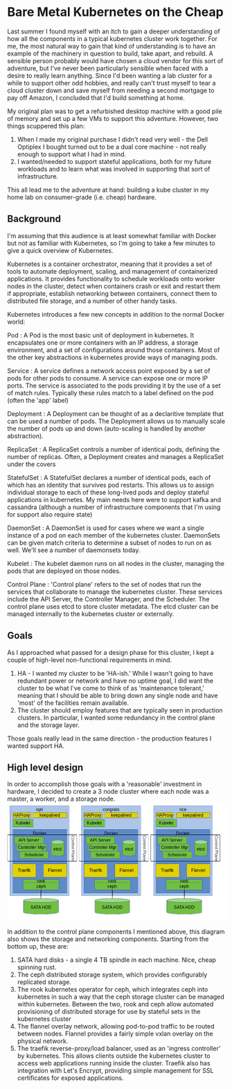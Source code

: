 # Bare Metal Kubernetes on the Cheap
Last summer I found myself with an itch to gain a deeper understanding of how all the components in a typical kubernetes cluster work together. For me, the most natural way to gain that kind of understanding is to have an example of the machinery in question to build, take apart, and rebuild. A sensible person probably would have chosen a cloud vendor for this sort of adventure, but I've never been particularly sensible when faced with a desire to really learn anything. Since I'd been wanting a lab cluster for a while to support other odd hobbies, and really can't trust myself to tear a cloud cluster down and save myself from needing a second mortgage to pay off Amazon, I concluded that I'd build something at home.

My original plan was to get a refurbished desktop machine with a good pile of memory and set up a few VMs to support this adventure. However, two things scuppered this plan:
1. When I made my original purchase I didn't read very well - the Dell Optiplex I bought turned out to be a dual core machine - not really enough to support what I had in mind.
1. I wanted/needed to support stateful applications, both for my future workloads and to learn what was involved in supporting that sort of infrastructure.

This all lead me to the adventure at hand: building a kube cluster in my home lab on consumer-grade (i.e. cheap) hardware.

## Background
I'm assuming that this audience is at least somewhat familiar with Docker but not as familiar with Kubernetes, so I'm going to take a few minutes to give a quick overview of Kubernetes.

Kubernetes is a container orchestrator, meaning that it provides a set of tools to automate deployment, scaling, and management of containerized applications. It provides functionality to schedule workloads onto worker nodes in the cluster, detect when containers crash or exit and restart them if appropriate, establish networking between containers, connect them to distributed file storage, and a number of other handy tasks.

Kubernetes introduces a few new concepts in addition to the normal Docker world:

Pod
:  A Pod is the most basic unit of deployment in kubernetes. It encapsulates one or more containers with an IP address, a storage environment, and a set of configurations around those containers. Most of the other key abstractions in kubernetes provide ways of managing pods.

Service
:  A service defines a network access point exposed by a set of pods for other pods to consume. A service can expose one or more IP ports. The service is associated to the pods providing it by the use of a set of match rules. Typically these rules match to a label defined on the pod (often the 'app' label)

Deployment
:  A Deployment can be thought of as a declaritive template that can be used a number of pods. The Deployment allows us to manually scale the number of pods up and down (auto-scaling is handled by another abstraction).

ReplicaSet
:  A ReplicaSet controls a number of identical pods, defining the number of replicas. Often, a Deployment creates and manages a ReplicaSet under the covers

StatefulSet
:  A StatefulSet declares a number of identical pods, each of which has an identity that survives pod restarts. This allows us to assign individual storage to each of these long-lived pods and deploy stateful applications in kubernetes. My main needs here were to support kafka and cassandra (although a number of infrastructure components that I'm using for support also require state)

DaemonSet
:  A DaemonSet is used for cases where we want a single instance of a pod on each member of the kubernetes cluster. DaemonSets can be given match criteria to determine a subset of nodes to run on as well. We'll see a number of daemonsets today.

Kubelet
:  The kubelet daemon runs on all nodes in the cluster, managing the pods that are deployed on those nodes.

Control Plane
:  'Control plane' refers to the set of nodes that run the services that collaborate to manage the kubernetes cluster. These services include the API Server, the Controller Manager, and the Scheduler. The control plane uses etcd to store cluster metadata. The etcd cluster can be managed internally to the kubernetes cluster or externally.

## Goals
As I approached what passed for a design phase for this cluster, I kept a couple of high-level non-functional requirements in mind.
1. HA - I wanted my cluster to be 'HA-ish.' While I wasn't going to have redundant power or network and have no uptime goal, I did want the cluster to be what I've come to think of as 'maintenance tolerant,' meaning that I should be able to bring down any single node and have 'most' of the facilities remain available.
1. The cluster should employ features that are typically seen in production clusters. In particular, I wanted some redundancy in the control plane and the storage layer.

Those goals really lead in the same direction - the production features I wanted support HA.

## High level design
In order to accomplish those goals with a 'reasonable' investment in hardware, I decided to create a 3 node cluster where each node was a master, a worker, and a storage node.
![Diagram of infrastructure components](infra.png "Infrastructure")

In addition to the control plane components I mentioned above, this diagram also shows the storage and networking components. Starting from the bottom up, these are:
1. SATA hard disks - a single 4 TB spindle in each machine. Nice, cheap spinning rust.
2. The ceph distributed storage system, which provides configurably replicated storage.
3. The rook kubernetes operator for ceph, which integrates ceph into kubernetes in such a way that the ceph storage cluster can be managed within kubernetes. Between the two, rook and ceph allow automated provisioning of distributed storage for use by stateful sets in the kubernetes cluster
4. The flannel overlay network, allowing pod-to-pod traffic to be routed between nodes. Flannel provides a fairly simple vxlan overlay on the physical network.
5. The traefik reverse-proxy/load balancer, used as an 'ingress controller' by kubernetes. This allows clients outside the kubernetes cluster to access web applications running inside the cluster. Traefik also has integration with Let's Encrypt, providing simple management for SSL certificates for exposed applications.
